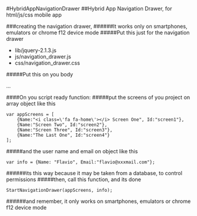 #HybridAppNavigationDrawer
##Hybrid App Navigation Drawer, for html/js/css mobile app

###creating the navigation drawer,
######It works only on smartphones, emulators or chrome f12 device mode
#####Put this just for the navigation drawer
* lib/jquery-2.1.3.js
* js/navigation_drawer.js
* css/navigation_drawer.css
	
#####Put this on you body 
	<body>	
		<div id="navigation_dreawer" onclick="esconderMenu()"></div>
		<div id="back"></div>
		...
	</body>
	
####On you script ready function:
#####put the screens of you project on array object like this

	var appScreens = [
		{Name:"<i class=\'fa fa-home\'></i> Screen One", Id:"screen1"},
		{Name:"Screen Two", Id:"screen2"},
		{Name:"Screen Three", Id:"screen3"},
		{Name:"The Last One", Id:"screen4"}
	];
				

#####and the user name and email on object like this

	var info = {Name: "Flavio", Email:"flavio@xxxmail.com"};

######its this way because it may be taken from a database, to control permissions
#####then, call this function, and its done

	StartNavigationDrawer(appScreens, info);

######and remember, it only works on smartphones, emulators or chrome f12 device mode
